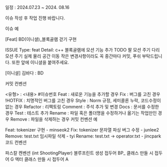 일정 : 2024.07.23 ~ 2024. 08.16

이슈 작성 후 작업 진행 바랍니다.

이슈 예

[Feat] BD(이니셜)_블록골램 걷기 구현

ISSUE
Type: feat
Detail: c++ 블록골램에 모션 기능 추가
TODO
 팔 모션 주기
 다리 모션 주기
 실제 물리 공간 이동
작은 변경사항이라도 꼭 중간마다 커밋, 푸쉬 부탁드립니다. 또한 앞에 이니셜을 붙여주세요.

[이니셜]
김바다 : BD

커밋 컨벤션

<유형> : <내용> #이슈번호
Feat : 새로운 기능을 추가할 경우
Fix : 버그를 고친 경우
!HOTFIX : 치명적인 버그를 고친 경우
Style : Norm 규정, 세미콜론 누락, 코드수정이 없는 경우
Refactor : 리팩토링
Comment : 주석 추가 및 변경
Docs : 문서를 수정한 경우
Test : 테스트 추가
Rename : 파일 혹은 폴더명을 수정하거나 옮기는 작업만인 경우
Remove : 파일을 삭제하는 경우
커밋 컨벤션 예

Feat: tokenizer 구현 - minseok2
Fix: tokenizer 문자열 파싱 버그 수정 - junlee2
Remove: test.txt 임시파일 삭제 - tyi
Rename: test.txt → operator.txt - jincpark
코드 컨벤션

파스칼 켄벤션 (int ShootingPlayer)
블루프린트 생성 접두어 BP_
클래스 만들 시 접두어 G
엑터 클래스 만들 시 접두어 A
